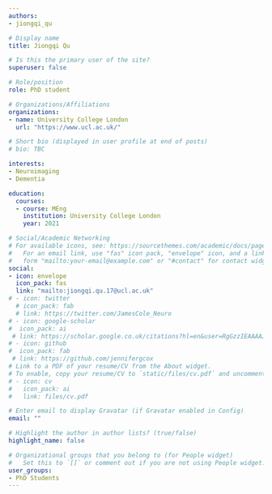 ```yaml
---
authors:
- jiongqi_qu

# Display name
title: Jiongqi Qu

# Is this the primary user of the site?
superuser: false

# Role/position
role: PhD student

# Organizations/Affiliations
organizations:
- name: University College London
  url: "https://www.ucl.ac.uk/"

# Short bio (displayed in user profile at end of posts)
# bio: TBC

interests:
- Neuroimaging
- Dementia

education:
  courses:
  - course: MEng
    institution: University College London
    year: 2021

# Social/Academic Networking
# For available icons, see: https://sourcethemes.com/academic/docs/page-builder/#icons
#   For an email link, use "fas" icon pack, "envelope" icon, and a link in the
#   form "mailto:your-email@example.com" or "#contact" for contact widget.
social:
- icon: envelope
  icon_pack: fas
  link: "mailto:jiongqi.qu.17@ucl.ac.uk"
# - icon: twitter
  # icon_pack: fab
  # link: https://twitter.com/JamesCole_Neuro
# - icon: google-scholar
#  icon_pack: ai
 # link: https://scholar.google.co.uk/citations?hl=en&user=RgGzzIEAAAAJ
# - icon: github
#  icon_pack: fab
 # link: https://github.com/jennifergcox
# Link to a PDF of your resume/CV from the About widget.
# To enable, copy your resume/CV to `static/files/cv.pdf` and uncomment the lines below.
# - icon: cv
#   icon_pack: ai
#   link: files/cv.pdf

# Enter email to display Gravatar (if Gravatar enabled in Config)
email: ""

# Highlight the author in author lists? (true/false)
highlight_name: false

# Organizational groups that you belong to (for People widget)
#   Set this to `[]` or comment out if you are not using People widget.
user_groups:
- PhD Students
---
```


